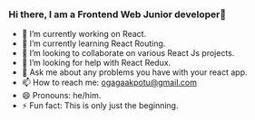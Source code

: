 ### Hi there, I am a Frontend Web Junior developer👋
- 🔭 I’m currently working on React. 
- 🌱 I’m currently learning React Routing.
- 👯 I’m looking to collaborate on various React Js projects.
- 🤔 I’m looking for help with React Redux. 
- 💬 Ask me about any problems you have with your react app.
- 📫 How to reach me: ogagaakpotu@gmail.com 
- 😄 Pronouns: he/him.
- ⚡ Fun fact: This is only just the beginning. 

